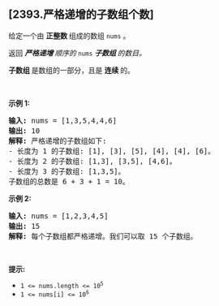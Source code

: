 ## [2393.严格递增的子数组个数]
<p>给定一个由&nbsp;<strong>正整数&nbsp;</strong>组成的数组 <code>nums</code> 。</p>

<p>返回&nbsp;<em><strong>严格递增&nbsp;</strong>顺序的 </em><code>nums</code><em>&nbsp;<strong>子数组&nbsp;</strong>的数目。</em></p>

<p data-group="1-1"><strong>子数组&nbsp;</strong>是数组的一部分，且是&nbsp;<strong>连续 </strong>的。</p>

<p>&nbsp;</p>

<p><strong class="example">示例 1:</strong></p>

<pre>
<strong>输入:</strong> nums = [1,3,5,4,4,6]
<strong>输出:</strong> 10
<strong>解释:</strong> 严格递增的子数组如下:
- 长度为 1 的子数组: [1], [3], [5], [4], [4], [6]。
- 长度为 2 的子数组: [1,3], [3,5], [4,6]。
- 长度为 3 的子数组: [1,3,5]。
子数组的总数是 6 + 3 + 1 = 10。
</pre>

<p><strong class="example">示例 2:</strong></p>

<pre>
<strong>输入:</strong> nums = [1,2,3,4,5]
<strong>输出:</strong> 15
<strong>解释:</strong> 每个子数组都严格递增。我们可以取 15 个子数组。
</pre>

<p>&nbsp;</p>

<p><strong>提示:</strong></p>

<ul>
	<li><code>1 &lt;= nums.length &lt;= 10<sup>5</sup></code></li>
	<li><code>1 &lt;= nums[i] &lt;= 10<sup>6</sup></code></li>
</ul>
